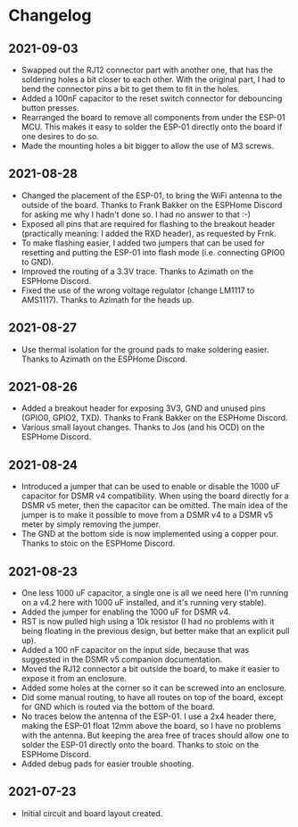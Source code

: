 # Changelog

## 2021-09-03

* Swapped out the RJ12 connector part with another one, that has the soldering holes a bit closer to each other. With the original part, I had to bend the connector pins a bit to get them to fit in the holes.
* Added a 100nF capacitor to the reset switch connector for debouncing button presses.
* Rearranged the board to remove all components from under the ESP-01 MCU. This makes it easy to solder the ESP-01 directly onto the board if one desires to do so.
* Made the mounting holes a bit bigger to allow the use of M3 screws.

## 2021-08-28

* Changed the placement of the ESP-01, to bring the WiFi antenna to the outside of the board. Thanks to Frank Bakker on the ESPHome Discord for asking me why I hadn't done so. I had no answer to that :-)
* Exposed all pins that are required for flashing to the breakout header (practically meaning: I added the RXD header), as requested by Frnk.
* To make flashing easier, I added two jumpers that can be used for resetting and putting the ESP-01 into flash mode (i.e. connecting GPIO0 to GND).
* Improved the routing of a 3.3V trace. Thanks to Azimath on the ESPHome Discord.
* Fixed the use of the wrong voltage regulator (change LM1117 to AMS1117). Thanks to Azimath for the heads up.

## 2021-08-27

* Use thermal isolation for the ground pads to make soldering easier. Thanks to Azimath on the ESPHome Discord.

## 2021-08-26

* Added a breakout header for exposing 3V3, GND and unused pins (GPIO0, GPIO2, TXD). Thanks to Frank Bakker on the ESPHome Discord.
* Various small layout changes. Thanks to Jos (and his OCD) on the ESPHome Discord.

## 2021-08-24

* Introduced a jumper that can be used to enable or disable the 1000 uF capacitor for DSMR v4 compatibility. When using the board directly for a DSMR v5 meter, then the capacitor can be omitted. The main idea of the jumper is to make it possible to move from a DSMR v4 to a DSMR v5 meter by simply removing the jumper.
* The GND at the bottom side is now implemented using a copper pour. Thanks to stoic on the ESPHome Discord.

## 2021-08-23

* One less 1000 uF capacitor, a single one is all we need here (I'm running on a v4.2 here with 1000 uF installed, and it's running very stable).
* Added the jumper for enabling the 1000 uF for DSMR v4.
* RST is now pulled high using a 10k resistor (I had no problems with it being floating in the previous design, but better make that an explicit pull up).
* Added a 100 nF capacitor on the input side, because that was suggested in the DSMR v5 companion documentation.
* Moved the RJ12 connector a bit outside the board, to make it easier to expose it from an enclosure.
* Added some holes at the corner so it can be screwed into an enclosure.
* Did some manual routing, to have all routes on top of the board, except for GND which is routed via the bottom of the board.
* No traces below the antenna of the ESP-01. I use a 2x4 header there, making the ESP-01 float 12mm above the board, so I have no problems with the antenna. But keeping the area free of traces should allow one to solder the ESP-01 directly onto the board. Thanks to stoic on the ESPHome Discord.
* Added debug pads for easier trouble shooting.

## 2021-07-23

* Initial circuit and board layout created.
